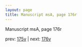 ```yaml
---
layout: page
title: Manuscript msA, page 176r
---
```


Manuscript msA, page 176r

prev:  [175v](../175v) | next:  [176v](../176v)